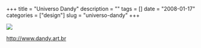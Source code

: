 +++
title = "Universo Dandy"
description = ""
tags = []
date = "2008-01-17"
categories = ["design"]
slug = "universo-dandy"
+++


 

  <div id="screens-thumbs" class="clearfix">
    <div class="txt-center" id="design-submission"><a href="http://www.dandy.art.br/"><img id='bluga-thumbnail-1116' class='bluga-thumbnail large' src='http://media.konigi.com/bluga/
wt47f2821102ad7_0.jpg'/></a></div>  
  </div>   
<p><a href="http://www.dandy.art.br/">http://www.dandy.art.br</a></p>




